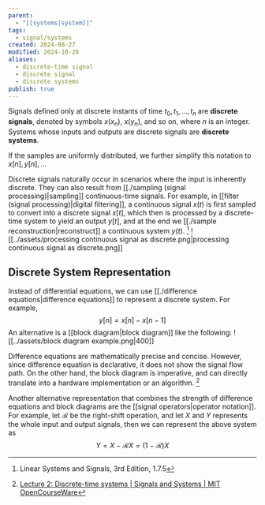 ```yaml
---
parent:
  - "[[systems|system]]"
tags:
  - signal/systems
created: 2024-08-27
modified: 2024-10-28
aliases:
  - discrete-time signal
  - discrete signal
  - discrete systems
publish: true
---
```

Signals defined only at discrete instants of time $t_0, t_1, \dots, t_n$ are **discrete signals**, denoted by symbols $x(x_n)$, $x(y_n)$, and so on, where $n$ is an integer. Systems whose inputs and outputs are discrete signals are **discrete systems**.

If the samples are uniformly distributed, we further simplify this notation to $x[n], y[n], \dots$ 

Discrete signals naturally occur in scenarios where the input is inherently discrete. They can also result from [[./sampling (signal processing)|sampling]] continuous-time signals. For example, in [[filter (signal processing)|digital filtering]], a continuous signal $x(t)$ is first sampled to convert into a discrete signal $x[t]$, which then is processed by a discrete-time system to yield an output $y[t]$, and at the end we [[./sample reconstruction|reconstruct]] a continuous system $y(t)$. [^1]
![[../assets/processing continuous signal as discrete.png|processing continuous signal as discrete.png]]

## Discrete System Representation
Instead of differential equations, we can use [[./difference equations|difference equations]] to represent a discrete system. For example,
$$
y[n] = x[n] - x[n - 1]
$$
An alternative is a [[block diagram|block diagram]] like the following:
![[../assets/block diagram example.png|400]]

Difference equations are mathematically precise and concise. However, since difference equation is declarative, it does not show the signal flow path. On the other hand, the block diagram is imperative, and can directly translate into a hardware implementation or an algorithm. [^2]

Another alternative representation that combines the strength of difference equations and block diagrams are the [[signal operators|operator notation]]. For example, let $\mathcal{R}$ be the right-shift operation, and let $X$ and $Y$ represents the whole input and output signals, then we can represent the above system as
$$
Y = X - \mathcal{R}X = (1 - \mathcal{R})X
$$


[^1]: Linear Systems and Signals, 3rd Edition, 1.7.5
[^2]: [Lecture 2: Discrete-time systems | Signals and Systems | MIT OpenCourseWare](https://ocw.mit.edu/courses/6-003-signals-and-systems-fall-2011/resources/mit6_003f11_lec02/)